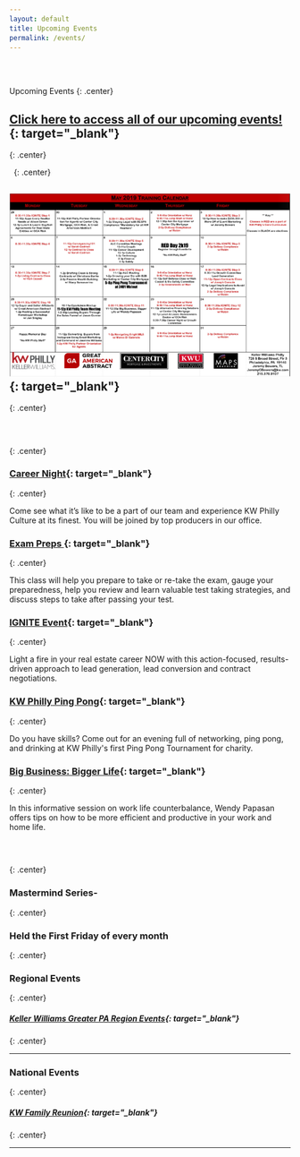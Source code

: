 ```yaml
---
layout: default
title: Upcoming Events
permalink: /events/
---
```

<br/>
<br/>
<script type="text/javascript">
var bannersnack_embed = {"hash":"bxmaxeeap","width":1920,"height":1080,"t":1558105843,"userId":39203611,"type":"html5"};
</script>
<script type="text/javascript" src="//cdn.bannersnack.com/iframe/embed.js"></script>

Upcoming Events
{: .center}

## [Click here to access all of our upcoming events\!](https://www.eventbrite.com/o/kw-philly-18761317307?s=92016711&amp;fbclid=IwAR3YZ5oGYwEkDCBOUEqiMfALTG6129Mb-VatmSogtpCWydcSnq3W46yjJis){: target="_blank"}
{: .center}

&nbsp;
{: .center}

## [![](/uploads/123.PNG)](https://s3.amazonaws.com/vyralmarketing/Jeremy+Bowers/May+2019+KW+Philly+Calendar.jpg){: target="_blank"}
{: .center}

### &nbsp;
{: .center}

### [Career Night](https://real-estate-career-night.eventbrite.com){: target="_blank"}&nbsp;
{: .center}

Come see what it’s like to be a part of our team and experience KW Philly Culture at its finest. You will be joined by top producers in our office.

### [Exam Preps ](https://real-estate-exam-prep.eventbrite.com){: target="_blank"}
{: .center}

This class will help you prepare to take or re-take the exam, gauge your preparedness, help you review and learn valuable test taking strategies, and discuss steps to take after passing your test.

### [IGNITE Event](https://igniteintensivetraining.eventbrite.com){: target="_blank"}
{: .center}

Light a fire in your real estate career NOW with this action-focused, results-driven approach to lead generation, lead conversion and contract negotiations.

### [KW Philly Ping Pong](https://www.eventbrite.com/e/kw-philly-ping-pong-tournament-tickets-61046492703#){: target="_blank"}
{: .center}

Do you have skills? Come out for an evening full of networking, ping pong, and drinking at KW Philly's first Ping Pong Tournament for charity.

### [Big Business: Bigger Life](https://www.eventbrite.com/e/big-business-bigger-life-tickets-61072989957){: target="_blank"}
{: .center}

In this informative session on work life counterbalance, Wendy Papasan offers tips on how to be more efficient and productive in your work and home life.

### &nbsp;
{: .center}

### Mastermind Series-
{: .center}

### Held the First Friday of every month
{: .center}

### Regional Events
{: .center}

##### [Keller Williams Greater PA Region Events](https://www.eventbrite.com/o/keller-williams-greater-pa-region-pa-southern-nj-de-4004241849){: target="_blank"}
{: .center}

---

### National Events
{: .center}

##### [KW Family Reunion](https://familyreunion.kw.com){: target="_blank"}
{: .center}

---